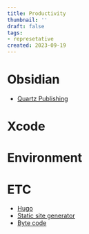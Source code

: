 ```yaml
---
title: Productivity
thumbnail: ''
draft: false
tags:
- represetative
created: 2023-09-19
---
```


# Obsidian

* [Quartz Publishing](Quartz%20Publishing)

# Xcode

# Environment

# ETC

* [Hugo](Knowledges/Productivity/Hugo.md)
* [Static site generator](Static%20site%20generator.md)
* [Byte code](Byte%20code.md)
